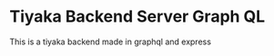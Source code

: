 <h1> Tiyaka Backend Server Graph QL </h1>
<p> This is a tiyaka backend made in graphql and express</p>

